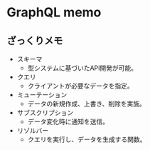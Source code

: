 # GraphQL memo

## ざっくりメモ

- スキーマ
  - 型システムに基づいたAPI開発が可能。
- クエリ
  - クライアントが必要なデータを指定。
- ミューテーション
  - データの新規作成、上書き、削除を実施。
- サブスクリプション
  - データ変化時に通知を送信。
- リゾルバー
  - クエリを実行し、データを生成する関数。
